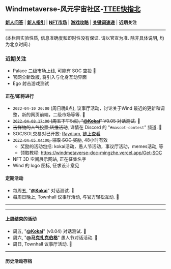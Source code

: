 ## Windmetaverse-风元宇宙社区-[TTEE快指北](Readme.md)

[**新人问答**](新人问答.md) | [**新人指引**](新人指引.md) | [**NFT市场**](NFT市场.md) | [**游戏攻略**](游戏攻略.md) | [**关键词速递**](关键词速递.md) | **近期关注**

---
(本栏目实验性质, 信息准确度和即时性没有保证. 请以官宣为准. 除非具体说明, 均为北京时间.)

### 近期关注

- Palace 二级市场上线, 可能有 SOC 空投 💎
- 官网全新改版, 将引入与化身互动界面
- Ego 射击游戏测试

#### 正在/即将进行
- `2022-04-10 20:00` (周日晚8点), 议事厅活动，讨论关于Wind 最近的更新和调整，新的网页前端，二级市场等等. 💎
- ~~`2022-04-08 17:00` (周五下午5点), "[**@Kokai**](关键词速递.md)" V0.05 对话测试.~~ 💎
- ~~吉祥物的人气投票,转推活动~~, 详情在 Discord 的 "`#mascot-contest`" 频道. 💎
- SOC/SOL交易对已开放: [Raydium](https://raydium.io/swap/?inputCurrency=CJze5X3G3V6nqqrfeALTpb1HbkKvspjiUGR12rVchL3T&outputCurrency=sol&outputAmount=0&fixed=in), [链上查看](https://solscan.io/account/48bqboJP4J6VvbLDbzUvrpNg2N9dCRsdkCpP3M7FfeKF)
- ~~`2022-04-05 04:00`, 领取 SOC 奖励~~, 48小时有效
  - 奖励的活动包括: kokai活动，愚人节活动，事议厅活动，memes活动, 等
  - 领取教程: https://windmetaverse-doc-mingzhe.vercel.app/Get-SOC
- NFT 3D 空间展示网站, 正在征集名字
- Wind 的 logo 图标, 征求设计意见

#### 定期活动

- 每周五, "[**@Kokai**](关键词速递.md)" 对话测试. 💎
- 每周日晚上, Townhall 议事厅活动, 与官方轻松互动. 💎

---
---
#### 上周结束的活动

- 周五, "[**@Kokai**](关键词速递.md)" (v0.04) 对话测试. 💎
- 周六, "[**@马克扎克伯格**](关键词速递.md)" 愚人节对话活动. 💎
- 周日, Townhall 议事厅活动. 💎

---
#### 历史活动存档
